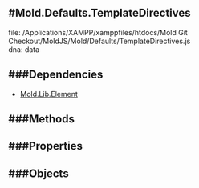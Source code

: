 
#Mold.Defaults.TemplateDirectives
---------------------------------------

file: /Applications/XAMPP/xamppfiles/htdocs/Mold Git Checkout/MoldJS/Mold/Defaults/TemplateDirectives.js  
dna: data


	




###Dependencies
--------------

* [Mold.Lib.Element](../../Mold/Lib/Element.md) 



   
###Methods
--------------

   
###Properties
-------------

   
###Objects
------------


		
